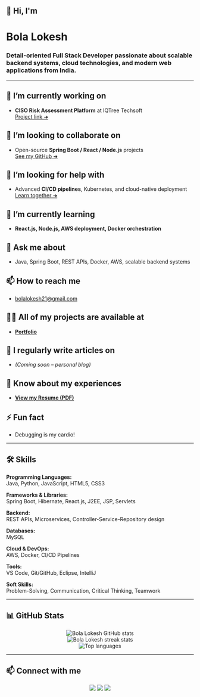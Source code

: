 ## 👋 Hi, I'm
# Bola Lokesh

### Detail-oriented Full Stack Developer passionate about scalable backend systems, cloud technologies, and modern web applications from India.

---

## 🔭 I’m currently working on
- **CISO Risk Assessment Platform** at IQTree Techsoft  
  [Project link ➜](#)

## 👯 I’m looking to collaborate on
- Open-source **Spring Boot / React / Node.js** projects  
  [See my GitHub ➜](https://github.com/BolaLokesh)

## 🤝 I’m looking for help with
- Advanced **CI/CD pipelines**, Kubernetes, and cloud-native deployment  
  [Learn together ➜](#)

## 🌱 I’m currently learning
- **React.js, Node.js, AWS deployment, Docker orchestration**

## 💬 Ask me about
- Java, Spring Boot, REST APIs, Docker, AWS, scalable backend systems

## 📫 How to reach me
- bolalokesh21@gmail.com

## 👨‍💻 All of my projects are available at
- [**Portfolio**](https://bolalokesh.github.io/bolalokesh-portfolio/)

## 📝 I regularly write articles on
- *(Coming soon – personal blog)*

## 📄 Know about my experiences
- [**View my Resume (PDF)**](https://drive.google.com/file/d/1VwCnbfIiUMPDdfiO4c4sClwP5aaNTQbM/view?usp=drive_link)

## ⚡ Fun fact
- Debugging is my cardio!

---

## 🛠️ Skills

**Programming Languages:**  
Java, Python, JavaScript, HTML5, CSS3

**Frameworks & Libraries:**  
Spring Boot, Hibernate, React.js, J2EE, JSP, Servlets

**Backend:**  
REST APIs, Microservices, Controller-Service-Repository design

**Databases:**  
MySQL

**Cloud & DevOps:**  
AWS, Docker, CI/CD Pipelines

**Tools:**  
VS Code, Git/GitHub, Eclipse, IntelliJ

**Soft Skills:**  
Problem-Solving, Communication, Critical Thinking, Teamwork

---

## 📊 GitHub Stats

<p align="center">
  <img src="https://github-readme-stats.vercel.app/api?username=BolaLokesh&show_icons=true&theme=tokyonight" alt="Bola Lokesh GitHub stats"/>
  <br>
  <img src="https://github-readme-streak-stats.herokuapp.com?user=BolaLokesh&theme=tokyonight" alt="Bola Lokesh streak stats"/>
  <br>
  <img src="https://github-readme-stats.vercel.app/api/top-langs/?username=BolaLokesh&layout=compact&theme=tokyonight" alt="Top languages"/>
</p>

---

## 📫 Connect with me
<p align="center">
  <a href="mailto:bolalokesh21@gmail.com"><img src="https://img.shields.io/badge/-Gmail-D14836?style=flat-square&logo=gmail"/></a>
  <a href="https://linkedin.com/in/bolalokesh"><img src="https://img.shields.io/badge/-LinkedIn-0A66C2?style=flat-square&logo=linkedin"/></a>
  <a href="https://github.com/BolaLokesh"><img src="https://img.shields.io/badge/-GitHub-181717?style=flat-square&logo=github"/></a>
</p>
